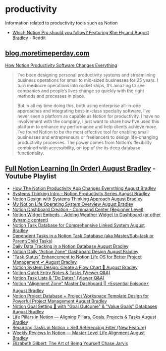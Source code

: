# productivity
Information related to productivity tools such as Notion

* [Which Notion Pro should you follow? Featuring Khe Hy and August Bradley](https://www.reddit.com/r/NotionSo/comments/gbe9w5/which_notion_pro_should_you_follow_featuring_khe/) - Reddit

## [blog.moretimeperday.com](https://blog.moretimeperday.com/)

[How Notion Productivity Software Changes Everything](http://blog.moretimeperday.com/how-notion-productivity-software-changes-everything/)
> I’ve been designing personal productivity systems and streamlining business operations for small to mid-sized businesses for 25 years. I turn mediocre operations into rocket ships, It’s amazing to see companies and people’s lives change so quickly with the right methods and processes in place.
>
> But in all my time doing this, both using enterprise all-in-one approaches and integrating best-in-class specialty software, I’ve never seen a platform as capable as Notion for productivity. I have no involvement with the company, I just want to share how I’ve used this platform to enhance my performance and help clients achieve more. I’ve found Notion to be the most effective tool for enabling small businesses and entrepreneurs or freelancers to design life-changing productivity processes. The power comes from Notion’s flexibility combined with accessibility, on top of the its deep database functionality.

## [Full Notion Learning (In Order) August Bradley](https://www.youtube.com/watch?v=J84HcdASXS8&list=PLAl0gPKnL3V8s7dPXoo07mYnuErhWVk8b) - Youtube Playlist

* [How The Notion Productivity App Changes Everything August Bradley](https://www.youtube.com/watch?v=J84HcdASXS8&list=PLAl0gPKnL3V8s7dPXoo07mYnuErhWVk8b&index=1)
* [Systems Thinking Intro – Notion Productivity Series August Bradley](https://www.youtube.com/watch?v=3AKHjwvEufg&list=PLAl0gPKnL3V8s7dPXoo07mYnuErhWVk8b&index=2)
* [Notion Design with Systems Thinking Approach August Bradley](https://www.youtube.com/watch?v=CxscGZwk0S4&list=PLAl0gPKnL3V8s7dPXoo07mYnuErhWVk8b&index=3)
* [My Notion Life Operating System Overview August Bradley](https://www.youtube.com/watch?v=4-TYSah25UM&list=PLAl0gPKnL3V8s7dPXoo07mYnuErhWVk8b&index=4)
* [Notion Dashboard Creation - Command Center (Beginner Level)](https://www.youtube.com/watch?v=2sQup0BfdPs&list=PLAl0gPKnL3V8s7dPXoo07mYnuErhWVk8b&index=5)
* [Notion Widget Embeds – Adding Weather Widget to Dashboard (or other dynamic content)](https://www.youtube.com/watch?v=u0Gw-9_q_cI&list=PLAl0gPKnL3V8s7dPXoo07mYnuErhWVk8b&index=6)
* [Notion Task Database for Comprehensive Linked System August Bradley](https://www.youtube.com/watch?v=ZlmGbujysS0&list=PLAl0gPKnL3V8s7dPXoo07mYnuErhWVk8b&index=7)
* [Dependent Tasks in a Notion Task Database (aka Master/Sub-task or Parent/Child Tasks)](https://www.youtube.com/watch?v=wfeGmBKh9xk&list=PLAl0gPKnL3V8s7dPXoo07mYnuErhWVk8b&index=8)    
* [Daily Data Tracking in a Notion Database August Bradley](https://www.youtube.com/watch?v=9qLdGOLs7u4&list=PLAl0gPKnL3V8s7dPXoo07mYnuErhWVk8b&index=9)
* [Notion Daily "Action Zone" Dashboard Design August Bradley](https://www.youtube.com/watch?v=lK_Ysf0Ko9E&list=PLAl0gPKnL3V8s7dPXoo07mYnuErhWVk8b&index=10)
* ["Task Status" Enhancement to Notion Life OS for Better Project Management ✔ August Bradley](https://www.youtube.com/watch?v=AZ6Tzx7rkok&list=PLAl0gPKnL3V8s7dPXoo07mYnuErhWVk8b&index=11)
* [Notion System Design: Create a Flow Chart 🚦 August Bradley](https://www.youtube.com/watch?v=rU6dZwHhf4Y&list=PLAl0gPKnL3V8s7dPXoo07mYnuErhWVk8b&index=12)
* [Notion Quick Entry Notes & Tasks (Viewer Q&A)](https://www.youtube.com/watch?v=1Sk1TzHL2dw&list=PLAl0gPKnL3V8s7dPXoo07mYnuErhWVk8b&index=13)
* [Notion Task Lists & "Do Dates" (Viewer Q&A)](https://www.youtube.com/watch?v=ccjPYkWKM1U&list=PLAl0gPKnL3V8s7dPXoo07mYnuErhWVk8b&index=14)
* [Notion "Alignment Zone" Master Dashboard || ⚡Essential Episode⚡ August Bradley](https://www.youtube.com/watch?v=lM1xmu4JMB8&list=PLAl0gPKnL3V8s7dPXoo07mYnuErhWVk8b&index=15)
* [Notion Project Database + Project Workspace Template Design for Powerful Project Management August Bradley](https://www.youtube.com/watch?v=apzPFrIjytY&list=PLAl0gPKnL3V8s7dPXoo07mYnuErhWVk8b&index=16)
* [Notion Goal Setting 🎯 with "Goal Outcome" & "Value Goals" Databases August Bradley](https://www.youtube.com/watch?v=EMox_ccFhwM&list=PLAl0gPKnL3V8s7dPXoo07mYnuErhWVk8b&index=17)
* [Life Pillars in Notion — Aligning Pillars, Goals, Projects & Tasks August Bradley](https://www.youtube.com/watch?v=5YPlLuIPORc&list=PLAl0gPKnL3V8s7dPXoo07mYnuErhWVk8b&index=18)
* [Recurring Tasks in Notion + Self Referencing Filter (New Feature)](https://www.youtube.com/watch?v=uHXpIEM8HRs&list=PLAl0gPKnL3V8s7dPXoo07mYnuErhWVk8b&index=19)
* [Weekly Reviews In Notion — Master Level Life Alignment August Bradley](https://www.youtube.com/watch?v=kNL6mA5kRec&list=PLAl0gPKnL3V8s7dPXoo07mYnuErhWVk8b&index=20)
* [Elizabeth Gilbert: The Art of Being Yourself Chase Jarvis](https://www.youtube.com/watch?v=mwnHk6xThGo&list=PLAl0gPKnL3V8s7dPXoo07mYnuErhWVk8b&index=21)    
